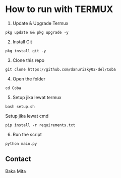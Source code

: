 

# How to run with TERMUX
1. Update & Upgrade Termux
```
pkg update && pkg upgrade -y
```
2. Install Git
```
pkg install git -y
```
3. Clone this repo
```
git clone https://github.com/danurizky02-del/Coba
```
4. Open the folder
```
cd Coba
```
5. Setup jika lewat termux
```
bash setup.sh
```
   Setup jika lewat cmd
```
pip install -r requirements.txt
```
6. Run the script
```
python main.py
```

## Contact

Baka Mita

